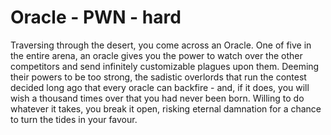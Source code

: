 # Oracle - PWN - hard

Traversing through the desert, you come across an Oracle. One of five in the entire arena, an oracle gives you the power to watch over the other competitors and send infinitely customizable plagues upon them. Deeming their powers to be too strong, the sadistic overlords that run the contest decided long ago that every oracle can backfire - and, if it does, you will wish a thousand times over that you had never been born. Willing to do whatever it takes, you break it open, risking eternal damnation for a chance to turn the tides in your favour.

